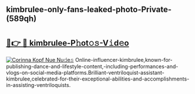 ## kimbrulee-only-fans​-leaked-photo​-Private-(589qh)


# <h2><a href="https://mediaupload.pro?title=kimbrulee&ref=git">🔗👉 🔴 kimbrulee-P𝚑ot𝚘𝚜-V𝚒d𝚎o</a></h2>

[![Corinna Kopf Nue Nu𝚍e𝚜](https://i.imgur.com/0qMVB7G.gif)](https://mediaupload.pro?title=kimbrulee&ref=git)
Online-influencer-kimbrulee,known-for-publishing-dance-and-lifestyle-content,-including-performances-and-vlogs-on-social-media-platforms.Brilliant-ventriloquist-assistant-kimbrulee,celebrated-for-their-exceptional-abilities-and-accomplishments-in-assisting-ventriloquists.  